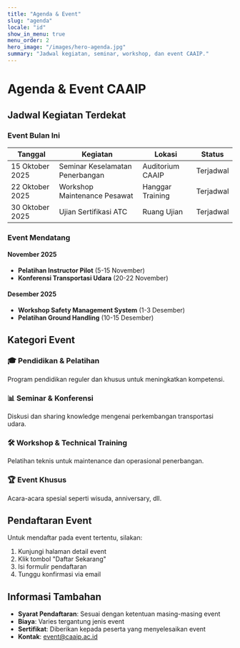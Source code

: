 ```yaml
---
title: "Agenda & Event"
slug: "agenda"
locale: "id"
show_in_menu: true
menu_order: 2
hero_image: "/images/hero-agenda.jpg"
summary: "Jadwal kegiatan, seminar, workshop, dan event CAAIP."
---
```


# Agenda & Event CAAIP

## Jadwal Kegiatan Terdekat

### Event Bulan Ini

| Tanggal | Kegiatan | Lokasi | Status |
|---------|----------|--------|--------|
| 15 Oktober 2025 | Seminar Keselamatan Penerbangan | Auditorium CAAIP | Terjadwal |
| 22 Oktober 2025 | Workshop Maintenance Pesawat | Hanggar Training | Terjadwal |
| 30 Oktober 2025 | Ujian Sertifikasi ATC | Ruang Ujian | Terjadwal |

### Event Mendatang

#### November 2025
- **Pelatihan Instructor Pilot** (5-15 November)
- **Konferensi Transportasi Udara** (20-22 November)

#### Desember 2025
- **Workshop Safety Management System** (1-3 Desember)
- **Pelatihan Ground Handling** (10-15 Desember)

## Kategori Event

### 🎓 Pendidikan & Pelatihan
Program pendidikan reguler dan khusus untuk meningkatkan kompetensi.

### 📊 Seminar & Konferensi
Diskusi dan sharing knowledge mengenai perkembangan transportasi udara.

### 🛠️ Workshop & Technical Training
Pelatihan teknis untuk maintenance dan operasional penerbangan.

### 🏆 Event Khusus
Acara-acara spesial seperti wisuda, anniversary, dll.

## Pendaftaran Event

Untuk mendaftar pada event tertentu, silakan:

1. Kunjungi halaman detail event
2. Klik tombol "Daftar Sekarang"
3. Isi formulir pendaftaran
4. Tunggu konfirmasi via email

## Informasi Tambahan

- **Syarat Pendaftaran**: Sesuai dengan ketentuan masing-masing event
- **Biaya**: Varies tergantung jenis event
- **Sertifikat**: Diberikan kepada peserta yang menyelesaikan event
- **Kontak**: event@caaip.ac.id